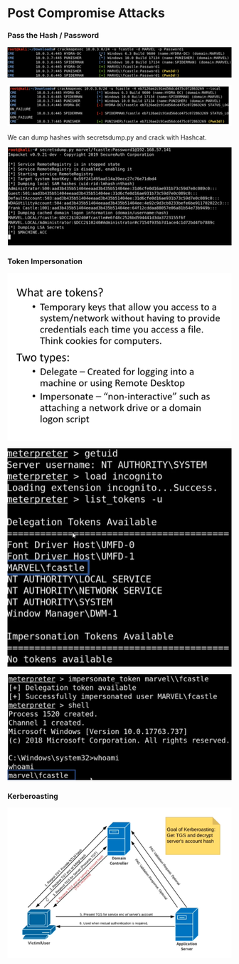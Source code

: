 # Post Compromise Attacks

### Pass the Hash / Password <a id="lecture_heading"></a>

![](../.gitbook/assets/image%20%2835%29.png)

![Pass the Hash](../.gitbook/assets/image%20%2832%29.png)

We can dump hashes with secretsdump.py and crack with Hashcat.

![](../.gitbook/assets/image%20%2830%29.png)

### Token Impersonation <a id="lecture_heading"></a>

![](../.gitbook/assets/image%20%2831%29.png)

![](../.gitbook/assets/image%20%2834%29.png)

![](../.gitbook/assets/image%20%2836%29.png)

### Kerberoasting <a id="lecture_heading"></a>

![](../.gitbook/assets/image%20%2833%29.png)


